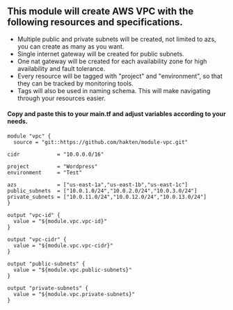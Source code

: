 ## This module will create AWS VPC with the following resources and specifications.

* Multiple public and private subnets will be created, not limited to azs, you can create as many as you want.
* Single internet gateway will be created for public subnets.
* One nat gateway will be created for each availability zone for high availability and fault tolerance.
* Every resource will be tagged with "project" and "environment", so that they can be tracked by monitoring tools.
* Tags will also be used in naming schema. This will make navigating through your resources easier.




#### Copy and paste this to your main.tf and adjust variables according to your needs.

```
module "vpc" {
  source = "git::https://github.com/hakten/module-vpc.git"

cidr            = "10.0.0.0/16"

project         = "Wordpress"
environment     = "Test"

azs             = ["us-east-1a","us-east-1b","us-east-1c"]
public_subnets  = ["10.0.1.0/24","10.0.2.0/24","10.0.3.0/24"]
private_subnets = ["10.0.11.0/24","10.0.12.0/24","10.0.13.0/24"]
}

output "vpc-id" {
  value = "${module.vpc.vpc-id}"
}

output "vpc-cidr" {
  value = "${module.vpc.vpc-cidr}"
}

output "public-subnets" {
  value = "${module.vpc.public-subnets}"
}

output "private-subnets" {
  value = "${module.vpc.private-subnets}"
}
  ```
